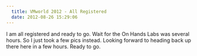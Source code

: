 ```yaml
---
  title: VMworld 2012 - All Registered
  date: 2012-08-26 15:29:06
---
```


I am all registered and ready to go. Wait for the On Hands Labs was
several hours. So I just took a few pics instead. Looking forward to
heading back up there here in a few hours. Ready to go.
